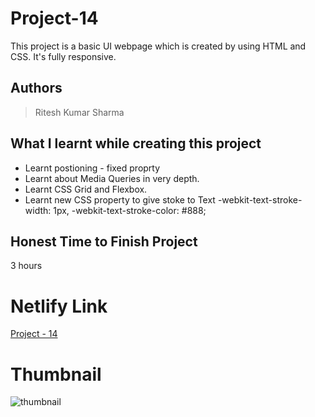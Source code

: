 
# Project-14

This project is a basic UI webpage which is created by using HTML and CSS. It's fully responsive.





## Authors

 >Ritesh Kumar Sharma


## What I learnt while creating this project

- Learnt postioning - fixed proprty 
- Learnt about Media Queries in very depth.
- Learnt CSS Grid and Flexbox.
- Learnt new CSS property to give stoke to Text -webkit-text-stroke-width: 1px, -webkit-text-stroke-color: #888;



## Honest Time to Finish Project

3 hours



# Netlify Link

[Project - 14](https://project-14-rk.netlify.app/)

# Thumbnail

![thumbnail](https://user-images.githubusercontent.com/109421054/185603754-3e3e5ff8-105a-4ddf-8089-b226644d74d8.PNG)


